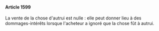 #### Article 1599

La vente de la chose d'autrui est nulle : elle peut donner lieu à des dommages-intérêts lorsque l'acheteur a ignoré que la chose fût à autrui.

